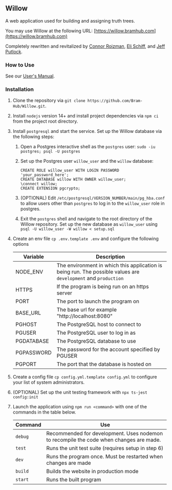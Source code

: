 Willow
------
A web application used for building and assigning truth trees.

You may use Willow at the following URL: [https://willow.bramhub.com](https://willow.bramhub.com)

Completely rewritten and revitalized by
[Connor Roizman](https://github.com/connorjayr),
[Eli Schiff](https://github.com/elihschiff), and
[Jeff Putlock](https://github.com/jputlock).

### How to Use
See our [User's Manual](userguide.md).

### Installation

1. Clone the repository via `git clone https://github.com/Bram-Hub/Willow.git`.

2. Install `nodejs` version 14+ and install project dependencies via `npm ci` from the project root
directory.

3. Install `postgresql` and start the service. Set up the Willow database via the following steps:
    1. Open a Postgres interactive shell as the `postgres` user:
    `sudo -iu postgres; psql -U postgres`

    2. Set up the Postgres user `willow_user` and the `willow` database:
        ``` 
        CREATE ROLE willow_user WITH LOGIN PASSWORD 'your_password_here';
        CREATE DATABASE willow WITH OWNER willow_user;
        \connect willow;
        CREATE EXTENSION pgcrypto;
        ```

    3. (OPTIONAL) Edit `/etc/postgresql/VERSION_NUMBER/main/pg_hba.conf` to allow users other
    than `postgres` to log in to the `willow_user` role in postgres.
    
    4. Exit the `postgres` shell and navigate to the root directory of the Willow
    repository. Set up the new database as `willow_user` using
    `psql -U willow_user -W willow < setup.sql`


4. Create an env file `cp .env.template .env` and configure the following options

    Variable|Description
    --- | ---
    NODE_ENV|The environment in which this application is being run. The possible values are `development` and `production`
    HTTPS|If the program is being run on an https server
    PORT|The port to launch the program on
    BASE_URL|The base url for example "http://localhost:8080"
    PGHOST|The PostgreSQL host to connect to
    PGUSER|The PostgreSQL user to log in as
    PGDATABASE|The PostgreSQL database to use
    PGPASSWORD|The password for the account specified by PGUSER
    PGPORT|The port that the database is hosted on

5. Create a config file `cp config.yml.template config.yml` to configure your list of system administrators.

6. (OPTIONAL) Set up the unit testing framework with `npx ts-jest config:init`

7. Launch the application using `npm run <command>` with one of the commands in the table below.

    Command |Use
    --- | ---
    `debug`|Recommended for development. Uses nodemon to recompile the code when changes are made.
    `test`|Runs the unit test suite (requires setup in step 6)
    `dev`|Runs the program once. Must be restarted when changes are made
    `build`|Builds the website in production mode
    `start`|Runs the built program
